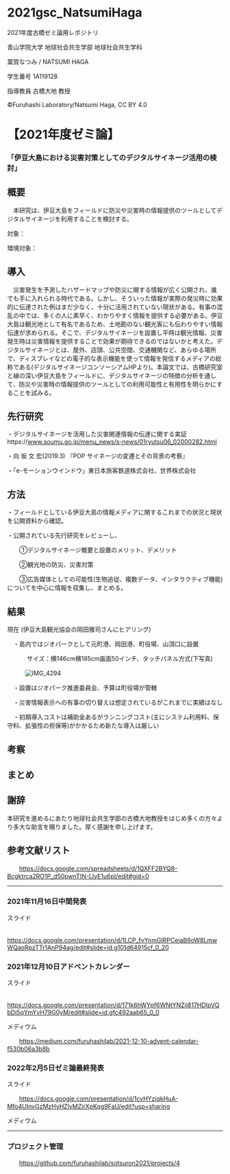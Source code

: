# 2021gsc_NatsumiHaga
2021年度古橋ゼミ論用レポジトリ

青山学院大学 地球社会共生学部 地球社会共生学科

葉賀なつみ / NATSUMI HAGA

学生番号 1A119128

指導教員 古橋大地 教授

©︎Furuhashi Laboratory/Natsumi Haga, CC BY 4.0


# 【2021年度ゼミ論】
### 「伊豆大島における災害対策としてのデジタルサイネージ活用の検討」

## 概要
　本研究は、伊豆大島をフィールドに防災や災害時の情報提供のツールとしてデジタルサイネージを利用することを検討する。

対象：

環境対象：

## 導入
　災害発生を予測したハザードマップや防災に関する情報が広く公開され、誰でも手に入れられる時代である。しかし、そういった情報が実際の発災時に効果的に伝達された例はまだ少なく、十分に活用されていない現状がある。有事の混乱の中では、多くの人に素早く、わかりやすく情報を提供する必要がある。伊豆大島は観光地として有名であるため、土地勘のない観光客にも伝わりやすい情報伝達が求められる。そこで、デジタルサイネージを設置し平時は観光情報、災害発生時は災害情報を提供することで効果が期待できるのではないかと考えた。デジタルサイネージとは、屋外、店頭、公共空間、交通機関など、あらゆる場所で、ディスプレイなどの電子的な表示機能を使って情報を発信するメディアの総称である(デジタルサイネージコンソーシアムHPより)。本論文では、古橋研究室と縁の深い伊豆大島をフィールドに、デジタルサイネージの特徴の分析を通して、防災や災害時の情報提供のツールとしての利用可能性と有用性を明らかにすることを試みる。

## 先行研究

・デジタルサイネージを活用した災害関連情報の伝達に関する実証https://www.soumu.go.jp/menu_news/s-news/01ryutsu06_02000282.html

・向 坂 文 宏(2019.3) 『POP サイネージの変遷とその背景の考察』

・「e-モーションウインドウ」東日本旅客鉄道株式会社、世界株式会社

## 方法
・フィールドとしている伊豆大島の情報メディアに関するこれまでの状況と現状を公開資料から確認。

・公開されている先行研究をレビューし、

　　①デジタルサイネージ概要と設置のメリット、デメリット

　　②観光地の防災、災害対策

　　③広告媒体としての可能性(生物追従、複数データ、インタラクティブ機能)についてを中心に情報を収集し、まとめる。


## 結果
現在 (伊豆大島観光協会の岡田雅司さんにヒアリング)

　・島内ではジオパークとして元町港、岡田港、町役場、山頂口に設置
 
　　　 サイズ：横146cm横185cm画面50インチ、タッチパネル方式(下写真)
 
　　　![IMG_4294](https://user-images.githubusercontent.com/67300697/152581381-be2d224b-f604-475e-9d8e-5d8d992233c9.JPG)

    
　・設置はジオパーク推進委員会、予算は町役場が管轄
 
　・災害情報表示への有事の切り替えは想定されているがこれまでに実績はなし
 
　・初期導入コストは補助金あるがランニングコスト(主にシステム利用料、保守料、拡張性の担保等)がかかるため新たな導入は厳しい


## 考察



## まとめ

## 謝辞

本研究を進めるにあたり地球社会共生学部の古橋大地教授をはじめ多くの方々より多大な助言を賜りました。厚く感謝を申し上げます。

## 参考文献リスト

　　https://docs.google.com/spreadsheets/d/1QXFF2BYQ8-Bcgktrca2RO1P_d50pwnTIN-LIyE1u6pI/edit#gid=0



--- 

### 2021年11月16日中間発表

スライド

　　https://docs.google.com/presentation/d/1LCP_fvYnmGIRPCejaB9oW8LmwWQaoRpzTTr1AnP94ag/edit#slide=id.g101d64915cf_0_20


### 2021年12月10日アドベントカレンダー

スライド

　　https://docs.google.com/presentation/d/171k6hWYpf6WNtYNZij817HDIpVQbDi5qYmYvH79G0yM/edit#slide=id.gfc492aab65_0_0

メディウム

　　https://medium.com/furuhashilab/2021-12-10-advent-calendar-f530b06a3b8b

### 2022年2月5日ゼミ論最終発表

スライド

　　https://docs.google.com/presentation/d/1cvHYzjqkHuA-Mfo4UInvGzMzHyHZlvMZirXpKqg9FaU/edit?usp=sharing

メディウム

---

### プロジェクト管理

　　https://github.com/furuhashilab/sotsuron2021/projects/4

